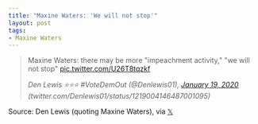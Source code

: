 ```yaml
---
title: "Maxine Waters: 'We will not stop'"
layout: post
tags:
- Maxine Waters
---
```


> Maxine Waters: there may be more "impeachment activity," "we will not stop" [pic.twitter.com/U26T8tqzkf](https://t.co/U26T8tqzkf)
>
> <cite>Den Lewis ⭐⭐⭐ #VoteDemOut (@Denlewis01), [January 19, 2020](https://twitter.com/Denlewis01/status/1219004146487001095?ref_src=twsrc%5Etfw) (twitter.com/Denlewis01/status/1219004146487001095)</cite>

Source: Den Lewis (quoting Maxine Waters), via [&#x1D54F;](https://x.com)

